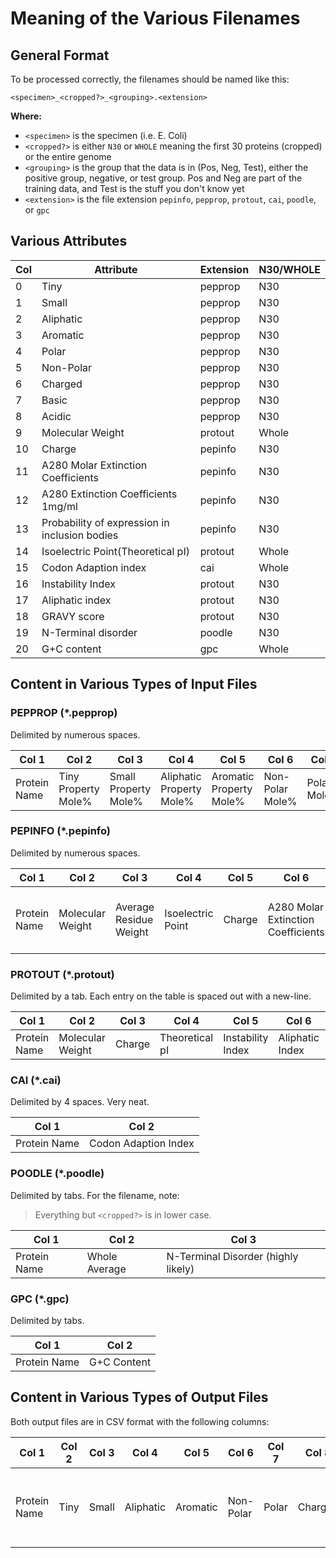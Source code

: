# Meaning of the Various Filenames

## General Format

To be processed correctly, the filenames should be named like this:

```
<specimen>_<cropped?>_<grouping>.<extension>
```

**Where:**

- `<specimen>` is the specimen (i.e. E. Coli)
- `<cropped?>` is either `N30` or `WHOLE` meaning the first 30 proteins
  (cropped) or the entire genome
- `<grouping>` is the group that the data is in (Pos, Neg, Test), either the
  positive group, negative, or test group. Pos and Neg are part of the training
  data, and Test is the stuff you don't know yet
- `<extension>` is the file extension `pepinfo`, `pepprop`, `protout`, `cai`,
  `poodle`, or `gpc`

## Various Attributes

Col | Attribute | Extension | N30/WHOLE
----|-----------|-----------|----------
0 | Tiny      | pepprop   | N30
1 | Small     | pepprop   | N30
2 | Aliphatic | pepprop   | N30
3 | Aromatic  | pepprop   | N30
4 | Polar     | pepprop   | N30
5 | Non-Polar | pepprop   | N30
6 | Charged   | pepprop   | N30
7 | Basic     | pepprop   | N30
8 | Acidic    | pepprop   | N30
9 | Molecular Weight | protout | Whole
10| Charge    | pepinfo   | N30
11| A280 Molar Extinction Coefficients  | pepinfo | N30
12| A280 Extinction Coefficients 1mg/ml | pepinfo | N30
13| Probability of expression in inclusion bodies | pepinfo | N30
14| Isoelectric Point(Theoretical pI)   | protout | Whole
15| Codon Adaption index | cai     | Whole
16| Instability Index    | protout | N30
17| Aliphatic index      | protout | N30
18| GRAVY score          | protout | N30
19| N-Terminal disorder  | poodle  | N30
20| G+C content          | gpc     | Whole

## Content in Various Types of Input Files

### PEPPROP (*.pepprop)

Delimited by numerous spaces.

Col 1 | Col 2 | Col 3 | Col 4 | Col 5 | Col 6 | Col 7 | Col 8 | Col 9 | Col 10
---|---|---|---|---|---|---|---|---|---
Protein Name | Tiny Property Mole% | Small Property Mole% | Aliphatic Property Mole% | Aromatic Property Mole% | Non-Polar Mole% | Polar Mole% | Charged Mole% | Basic Mole% | Acidic Mole%

### PEPINFO (*.pepinfo)

Delimited by numerous spaces.

Col 1 | Col 2 | Col 3 | Col 4 | Col 5 | Col 6 | Col 7 | Col 8
---|---|---|---|---|---|---|---
Protein Name | Molecular Weight | Average Residue Weight | Isoelectric Point | Charge | A280 Molar Extinction Coefficients | A280 Extinction Coefficients | Improbability of Expression in Inclusion Bodies

### PROTOUT (*.protout)

Delimited by a tab. Each entry on the table is spaced out with a new-line.

Col 1 | Col 2 | Col 3 | Col 4 | Col 5 | Col 6 | Col 7
---|---|---|---|---|---|---
Protein Name | Molecular Weight | Charge | Theoretical pI | Instability Index | Aliphatic Index | Hydropathicity

### CAI (*.cai)

Delimited by 4 spaces. Very neat.

Col 1 | Col 2
---|---
Protein Name | Codon Adaption Index

### POODLE (*.poodle)

Delimited by tabs. For the filename, note:

> Everything but `<cropped?>` is in lower case.

Col 1 | Col 2 | Col 3
---|---|---
Protein Name | Whole Average | N-Terminal Disorder (highly likely)

### GPC (*.gpc)

Delimited by tabs.

Col 1 | Col 2
---|---
Protein Name | G+C Content

## Content in Various Types of Output Files

Both output files are in CSV format with the following columns:

Col 1 | Col 2 | Col 3 | Col 4 | Col 5 | Col 6 | Col 7 | Col 8 | Col 9 | Col 10 | Col 11 | Col 12 | Col 13 | Col 14 | Col 15 | Col 16 | Col 17 | Col 18 | Col 19 | Col 20 | Col 21 | Col 22 | Col 23
---|---|---|---|---|---|---|---|---|---|---|---|---|---|---|---|---|---|---|---|---|---|---
Protein Name | Tiny | Small | Aliphatic | Aromatic | Non-Polar | Polar | Charged | Basic | Acidic | Isoelectric Point | Charge | A280 Molar Coefficients | A280 Extinction Coefficients 1mg/mL | Probability of Expression in Inclusion Bodies | Instability Index | Aliphatic Index | GRAVY | CAI | GPC Content | Molecular Weight | N-30 Disorder | Effector
